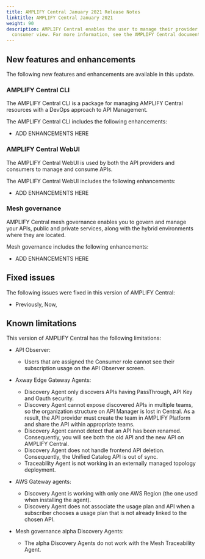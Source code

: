 ```yaml
---
title: AMPLIFY Central January 2021 Release Notes
linktitle: AMPLIFY Central January 2021
weight: 90
description: AMPLIFY Central enables the user to manage their provider /
  consumer view. For more information, see the AMPLIFY Central documentation.
---
```

## New features and enhancements

The following new features and enhancements are available in this update.

### AMPLIFY Central CLI

The AMPLIFY Central CLI is a package for managing AMPLIFY Central resources with a DevOps approach to API Management.

The AMPLIFY Central CLI includes the following enhancements:  

* ADD ENHANCEMENTS HERE

### AMPLIFY Central WebUI

The AMPLIFY Central WebUI is used by both the API providers and consumers to manage and consume APIs.

The AMPLIFY Central WebUI includes the following enhancements:  

* ADD ENHANCEMENTS HERE

### Mesh governance

AMPLIFY Central mesh governance enables you to govern and manage your APIs, public and private services, along with the hybrid environments where they are located.

Mesh governance includes the following enhancements:

* ADD ENHANCEMENTS HERE

## Fixed issues

The following issues were fixed in this version of AMPLIFY Central:

* Previously, Now,

## Known limitations

This version of AMPLIFY Central has the following limitations:

* API Observer:

    * Users that are assigned the Consumer role cannot see their subscription usage on the API Observer screen.  

* Axway Edge Gateway Agents:

    * Discovery Agent only discovers APIs having PassThrough, API Key and Oauth security.
    * Discovery Agent cannot expose discovered APIs in multiple teams, so the organization structure on API Manager is lost in Central. As a result, the API provider must create the team in AMPLIFY Platform and share the API within appropriate teams.
    * Discovery Agent cannot detect that an API has been renamed. Consequently, you will see both the old API and the new API on AMPLIFY Central.
    * Discovery Agent does not handle frontend API deletion. Consequently, the Unified Catalog API is out of sync.
    * Traceability Agent is not working in an externally managed topology deployment.

* AWS Gateway agents:

    * Discovery Agent is working with only one AWS Region (the one used when installing the agent).
    * Discovery Agent does not associate the usage plan and API when a subscriber chooses a usage plan that is not already linked to the chosen API.

* Mesh governance alpha Discovery Agents:

    * The alpha Discovery Agents do not work with the Mesh Traceability Agent.
